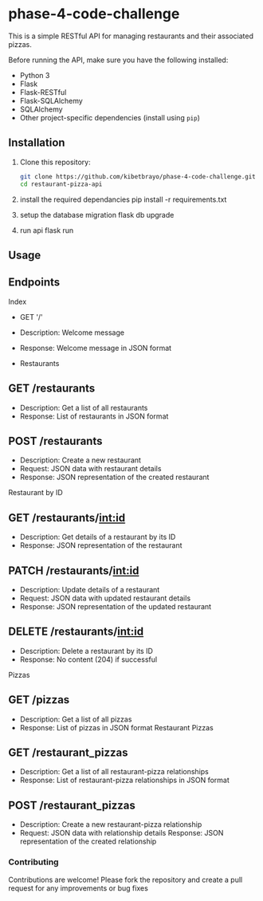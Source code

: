 # phase-4-code-challenge

This is a simple RESTful API for managing restaurants and their associated pizzas.

Before running the API, make sure you have the following installed:

- Python 3
- Flask
- Flask-RESTful
- Flask-SQLAlchemy
- SQLAlchemy
- Other project-specific dependencies (install using `pip`)

## Installation

1. Clone this repository:

   ```bash
   git clone https://github.com/kibetbrayo/phase-4-code-challenge.git
   cd restaurant-pizza-api

2. install the required dependancies
      pip install -r requirements.txt

3. setup the database migration
    flask db upgrade

4. run api
     flask run

## Usage

## Endpoints

Index

- GET '/'

- Description: Welcome message
- Response: Welcome message in JSON format
- Restaurants

## GET /restaurants

- Description: Get a list of all restaurants
- Response: List of restaurants in JSON format

## POST /restaurants

- Description: Create a new restaurant
- Request: JSON data with restaurant details
- Response: JSON representation of the created restaurant

Restaurant by ID

## GET /restaurants/<int:id>

- Description: Get details of a restaurant by its ID
- Response: JSON representation of the restaurant

## PATCH /restaurants/<int:id>

- Description: Update details of a restaurant
- Request: JSON data with updated restaurant details
- Response: JSON representation of the updated restaurant

## DELETE /restaurants/<int:id>

- Description: Delete a restaurant by its ID
- Response: No content (204) if successful

Pizzas

## GET /pizzas

- Description: Get a list of all pizzas
- Response: List of pizzas in JSON format
Restaurant Pizzas

## GET /restaurant_pizzas

- Description: Get a list of all restaurant-pizza relationships
- Response: List of restaurant-pizza relationships in JSON format

## POST /restaurant_pizzas

- Description: Create a new restaurant-pizza relationship
- Request: JSON data with relationship details
Response: JSON representation of the created relationship

### Contributing

Contributions are welcome! Please fork the repository and create a pull request for any improvements or bug fixes

